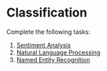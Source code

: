 # Classification

Complete the following tasks:

1. [Sentiment Analysis](#1---Sentiment-Analysis)
2. [Natural Language Processing](#2---Natural-Language-Processing) 
3. [Named Entity Recognition](#3---Named-Entity-Recognition)

